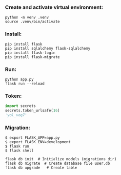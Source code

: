 
### Create and activate virtual environment:
```shell
python -m venv .venv
source .venv/bin/activate
```
### Install:
```shell
pip install flask
pip install sqlalchemy flask-sqlalchemy
pip install flask-login
pip install flask-migrate 
```
### Run:
```shell
python app.py
flask run --reload
```
### Token:
```python
import secrets
secrets.token_urlsafe(16)
'yol_voq7'
```
### Migration:
    $ export FLASK_APP=app.py
    $ export FLASK_ENV=development
    $ flask run
    $ flask shell
```shell
flask db init  # Initialize models (migrations dir)
flask db migrate  # Create database file user.db 
flask db upgrade   # Create table
```
